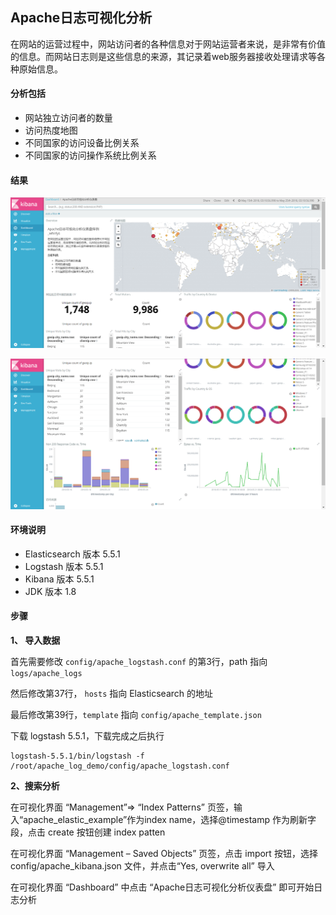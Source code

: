 ## Apache日志可视化分析

在网站的运营过程中，网站访问者的各种信息对于网站运营者来说，是非常有价值的信息。而网站日志则是这些信息的来源，其记录着web服务器接收处理请求等各种原始信息。



#### 分析包括

- 网站独立访问者的数量
- 访问热度地图
- 不同国家的访问设备比例关系
- 不同国家的访问操作系统比例关系

#### 结果

![20181203_110309](imgs/20181203_110309.png)

![20181203_110641](imgs/20181203_110641.png)





#### 环境说明

* Elasticsearch 版本 5.5.1
* Logstash 版本 5.5.1
* Kibana 版本 5.5.1
* JDK 版本 1.8



#### 步骤

**1、 导入数据**

首先需要修改 `config/apache_logstash.conf` 的第3行，path 指向 `logs/apache_logs` 

然后修改第37行， `hosts` 指向 Elasticsearch 的地址

最后修改第39行，`template` 指向 `config/apache_template.json`



下载 logstash 5.5.1，下载完成之后执行

```
logstash-5.5.1/bin/logstash -f /root/apache_log_demo/config/apache_logstash.conf
```



**2、搜索分析**

在可视化界面 “Management”=> “Index Patterns” 页签，输入“apache_elastic_example”作为index name，选择@timestamp 作为刷新字段，点击 create 按钮创建 index patten



在可视化界面 “Management – Saved Objects” 页签，点击 import 按钮，选择 config/apache_kibana.json 文件，并点击“Yes, overwrite all” 导入

在可视化界面 “Dashboard” 中点击 “Apache日志可视化分析仪表盘” 即可开始日志分析